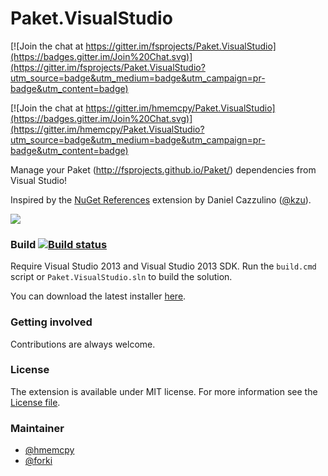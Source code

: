 Paket.VisualStudio
==================

[![Join the chat at https://gitter.im/fsprojects/Paket.VisualStudio](https://badges.gitter.im/Join%20Chat.svg)](https://gitter.im/fsprojects/Paket.VisualStudio?utm_source=badge&utm_medium=badge&utm_campaign=pr-badge&utm_content=badge)

[![Join the chat at https://gitter.im/hmemcpy/Paket.VisualStudio](https://badges.gitter.im/Join%20Chat.svg)](https://gitter.im/hmemcpy/Paket.VisualStudio?utm_source=badge&utm_medium=badge&utm_campaign=pr-badge&utm_content=badge)

Manage your Paket (http://fsprojects.github.io/Paket/) dependencies from Visual Studio!

Inspired by the [NuGet References](https://visualstudiogallery.msdn.microsoft.com/e8d1fcad-5fa5-4353-ba9c-90f4b6a68154) extension by Daniel Cazzulino ([@kzu](https://github.com/kzu)).

![](https://raw.githubusercontent.com/hmemcpy/Paket.VisualStudio/master/docs/files/img/paket.visualstudio.png)

### Build [![Build status](https://ci.appveyor.com/api/projects/status/ref6jmm8cqdjt22a?svg=true)](https://ci.appveyor.com/project/hmemcpy/paket-visualstudio)

Require Visual Studio 2013 and Visual Studio 2013 SDK. 
Run the `build.cmd` script or `Paket.VisualStudio.sln` to build the solution.

You can download the latest installer [here](https://ci.appveyor.com/project/hmemcpy/paket-visualstudio/branch/master/artifacts).

### Getting involved

Contributions are always welcome.

### License
The extension is available under MIT license. For more information see the [License file](LICENSE.txt).

### Maintainer

- [@hmemcpy](https://github.com/hmemcpy)
- [@forki](https://github.com/forki)
